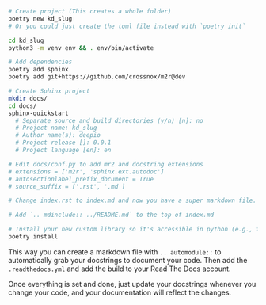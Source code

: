 ```bash
# Create project (This creates a whole folder)
poetry new kd_slug
# Or you could just create the toml file instead with `poetry init`

cd kd_slug
python3 -m venv env && . env/bin/activate

# Add dependencies
poetry add sphinx
poetry add git+https://github.com/crossnox/m2r@dev

# Create Sphinx project
mkdir docs/
cd docs/
sphinx-quickstart
  # Separate source and build directories (y/n) [n]: no
  # Project name: kd_slug
  # Author name(s): deepio
  # Project release []: 0.0.1
  # Project language [en]: en

# Edit docs/conf.py to add mr2 and docstring extensions
# extensions = ['m2r', 'sphinx.ext.autodoc']
# autosectionlabel_prefix_document = True
# source_suffix = ['.rst', '.md']

# Change index.rst to index.md and now you have a super markdown file.

# Add `.. mdinclude:: ../README.md` to the top of index.md

# Install your new custom library so it's accessible in python (e.g., from kd_slug import app)
poetry install
```

This way you can create a markdown file with `.. automodule::` to automatically grab your docstrings to document your code. Then add the `.readthedocs.yml` and add the build to your Read The Docs account.

Once everything is set and done, just update your docstrings whenever you change your code, and your documentation will reflect the changes.